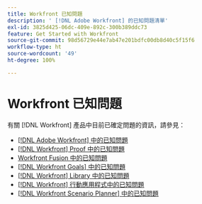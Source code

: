 ```yaml
---
title: Workfront 已知問題
description: ' [!DNL Adobe Workfront] 的已知問題清單'
exl-id: 3825d425-06dc-409e-892c-300b389ddc73
feature: Get Started with Workfront
source-git-commit: 98d56729e44e7ab47e201bdfc00db8d40c5f15f6
workflow-type: ht
source-wordcount: '49'
ht-degree: 100%

---
```


# Workfront 已知問題

有關 [!DNL Workfront] 產品中目前已確定問題的資訊，請參見：

* [ [!DNL Adobe Workfront] 中的已知問題](newworkfrontexperience.md)
* [ [!DNL Workfront]  Proof 中的已知問題](workfrontproof.md)
* [Workfront Fusion 中的已知問題](workfrontfusion.md)
* [ [!DNL Workfront Goals] 中的已知問題](workfrontgoals.md)
* [ [!DNL Workfront]  Library 中的已知問題](workfrontlibrary.md)
* [ [!DNL Workfront]  行動應用程式中的已知問題](workfrontmobile.md)
* [ [!DNL Workfront Scenario Planner] 中的已知問題](workfrontscenarioplanner.md)
